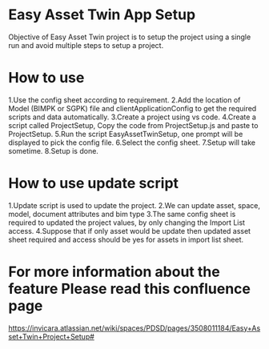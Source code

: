 # Easy Asset Twin App Setup
 
Objective of Easy Asset Twin project is to setup the project using a single run and avoid multiple steps to setup a project.
 
# How to use
 
1.Use the config sheet according to requirement.
2.Add the location of Model (BIMPK or SGPK) file and clientApplicationConfig to get the required scripts and data automatically.
3.Create a project using vs code.
4.Create a script called ProjectSetup, Copy the code from ProjectSetup.js and paste to ProjectSetup.
5.Run the script EasyAssetTwinSetup, one prompt will be displayed to pick the config file.
6.Select the config sheet.
7.Setup will take sometime.
8.Setup is done.


 # How to use update script

 1.Update script is used to update the project.
 2.We can update asset, space, model, document attributes and bim type
 3.The same config sheet is required to updated the project values, by only changing the Import List access.
 4.Suppose that if only asset would be update then updated asset sheet required and access should be yes for assets in import list sheet.


# For more information about the feature Please read this confluence page
 
https://invicara.atlassian.net/wiki/spaces/PDSD/pages/3508011184/Easy+Asset+Twin+Project+Setup#